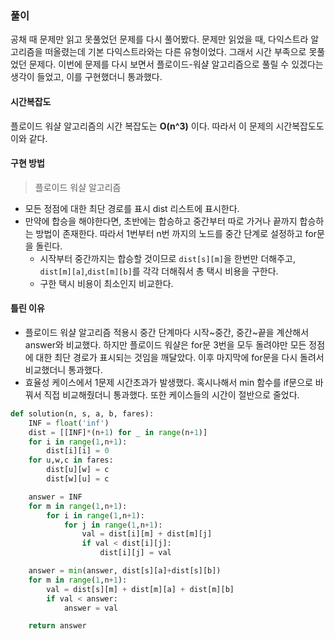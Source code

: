 ### 풀이

공채 때 문제만 읽고 못풀었던 문제를 다시 풀어봤다. 문제만 읽었을 때, 다익스트라 알고리즘을 떠올렸는데 기본 다익스트라와는 다른 유형이었다. 그래서 시간 부족으로 못풀었던 문제다. 이번에 문제를 다시 보면서 플로이드-워샬 알고리즘으로 풀릴 수 있겠다는 생각이 들었고, 이를 구현했더니 통과했다.



#### 시간복잡도

플로이드 워샬 알고리즘의 시간 복잡도는 **O(n^3)** 이다. 따라서 이 문제의 시간복잡도도 이와 같다.



#### 구현 방법

> 플로이드 워샬 알고리즘

- 모든 정점에 대한 최단 경로를 표시 dist 리스트에 표시한다.
- 만약에 합승을 해야한다면, 초반에는 합승하고 중간부터 따로 가거나 끝까지 합승하는 방법이 존재한다. 따라서 1번부터 n번 까지의 노드를 중간 단계로 설정하고 for문을 돌린다.
  - 시작부터 중간까지는 합승할 것이므로 `dist[s][m]`을 한번만 더해주고, `dist[m][a]`,`dist[m][b]`를 각각 더해줘서 총 택시 비용을 구한다.
  - 구한 택시 비용이 최소인지 비교한다.



#### 틀린 이유

- 플로이드 워샬 알고리즘 적용시 중간 단계마다 시작~중간, 중간~끝을 계산해서 answer와 비교했다. 하지만 플로이드 워샬은 for문 3번을 모두 돌려야만 모든 정점에 대한 최단 경로가 표시되는 것임을 깨달았다. 이후 마지막에 for문을 다시 돌려서 비교했더니 통과했다.
- 효율성 케이스에서 1문제 시간초과가 발생했다. 혹시나해서 min 함수를 if문으로 바꿔서 직접 비교해줬더니 통과했다. 또한 케이스들의 시간이 절반으로 줄었다.



```python
def solution(n, s, a, b, fares):
    INF = float('inf')
    dist = [[INF]*(n+1) for _ in range(n+1)]
    for i in range(1,n+1):
        dist[i][i] = 0
    for u,w,c in fares:
        dist[u][w] = c
        dist[w][u] = c

    answer = INF
    for m in range(1,n+1):
        for i in range(1,n+1):
            for j in range(1,n+1):
                val = dist[i][m] + dist[m][j]
                if val < dist[i][j]:
                    dist[i][j] = val

    answer = min(answer, dist[s][a]+dist[s][b])
    for m in range(1,n+1):
        val = dist[s][m] + dist[m][a] + dist[m][b]
        if val < answer:
            answer = val

    return answer
```

